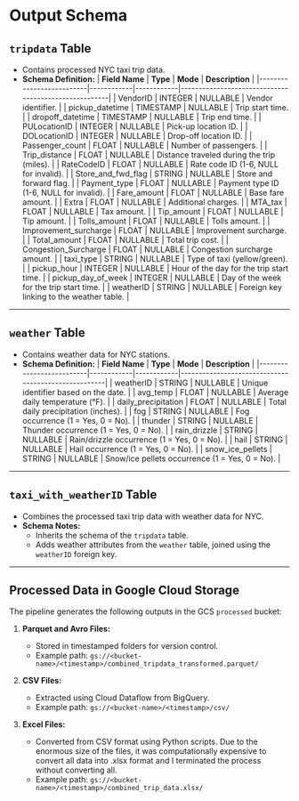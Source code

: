 # Output Schema

## `tripdata` Table
- Contains processed NYC taxi trip data.
- **Schema Definition:**
  | **Field Name**           | **Type**   | **Mode**   | **Description**                                      |
  |--------------------------|------------|------------|------------------------------------------------------|
  | VendorID                | INTEGER    | NULLABLE   | Vendor identifier.                                  |
  | pickup_datetime         | TIMESTAMP  | NULLABLE   | Trip start time.                                   |
  | dropoff_datetime        | TIMESTAMP  | NULLABLE   | Trip end time.                                     |
  | PULocationID            | INTEGER    | NULLABLE   | Pick-up location ID.                               |
  | DOLocationID            | INTEGER    | NULLABLE   | Drop-off location ID.                              |
  | Passenger_count         | FLOAT      | NULLABLE   | Number of passengers.                              |
  | Trip_distance           | FLOAT      | NULLABLE   | Distance traveled during the trip (miles).         |
  | RateCodeID              | FLOAT      | NULLABLE   | Rate code ID (1-6, NULL for invalid).              |
  | Store_and_fwd_flag      | STRING     | NULLABLE   | Store and forward flag.                            |
  | Payment_type            | FLOAT      | NULLABLE   | Payment type ID (1-6, NULL for invalid).           |
  | Fare_amount             | FLOAT      | NULLABLE   | Base fare amount.                                  |
  | Extra                   | FLOAT      | NULLABLE   | Additional charges.                                |
  | MTA_tax                 | FLOAT      | NULLABLE   | Tax amount.                                        |
  | Tip_amount              | FLOAT      | NULLABLE   | Tip amount.                                        |
  | Tolls_amount            | FLOAT      | NULLABLE   | Tolls amount.                                      |
  | Improvement_surcharge   | FLOAT      | NULLABLE   | Improvement surcharge.                             |
  | Total_amount            | FLOAT      | NULLABLE   | Total trip cost.                                   |
  | Congestion_Surcharge    | FLOAT      | NULLABLE   | Congestion surcharge amount.                       |
  | taxi_type               | STRING     | NULLABLE   | Type of taxi (yellow/green).                       |
  | pickup_hour             | INTEGER    | NULLABLE   | Hour of the day for the trip start time.           |
  | pickup_day_of_week      | INTEGER    | NULLABLE   | Day of the week for the trip start time.           |
  | weatherID               | STRING     | NULLABLE   | Foreign key linking to the weather table.          |

---

## `weather` Table
- Contains weather data for NYC stations.
- **Schema Definition:**
  | **Field Name**           | **Type**   | **Mode**   | **Description**                                     |
  |--------------------------|------------|------------|-----------------------------------------------------|
  | weatherID               | STRING     | NULLABLE   | Unique identifier based on the date.               |
  | avg_temp                | FLOAT      | NULLABLE   | Average daily temperature (°F).                    |
  | daily_precipitation     | FLOAT      | NULLABLE   | Total daily precipitation (inches).                |
  | fog                     | STRING     | NULLABLE   | Fog occurrence (1 = Yes, 0 = No).                  |
  | thunder                 | STRING     | NULLABLE   | Thunder occurrence (1 = Yes, 0 = No).              |
  | rain_drizzle            | STRING     | NULLABLE   | Rain/drizzle occurrence (1 = Yes, 0 = No).         |
  | hail                    | STRING     | NULLABLE   | Hail occurrence (1 = Yes, 0 = No).                 |
  | snow_ice_pellets        | STRING     | NULLABLE   | Snow/ice pellets occurrence (1 = Yes, 0 = No).     |

---

## `taxi_with_weatherID` Table
- Combines the processed taxi trip data with weather data for NYC.
- **Schema Notes:**
  - Inherits the schema of the `tripdata` table.
  - Adds weather attributes from the `weather` table, joined using the `weatherID` foreign key.

---

## Processed Data in Google Cloud Storage
The pipeline generates the following outputs in the GCS `processed` bucket:
1. **Parquet and Avro Files:**
   - Stored in timestamped folders for version control.
   - Example path: `gs://<bucket-name>/<timestamp>/combined_tripdata_transformed.parquet/`

2. **CSV Files:**
   - Extracted using Cloud Dataflow from BigQuery.
   - Example path: `gs://<bucket-name>/<timestamp>/csv/`

3. **Excel Files:**
   - Converted from CSV format using Python scripts. Due to the enormous size of the files, it was computationally expensive to convert all data into .xlsx format and I terminated the process without converting all.
   - Example path: `gs://<bucket-name>/<timestamp>/combined_trip_data.xlsx/`
